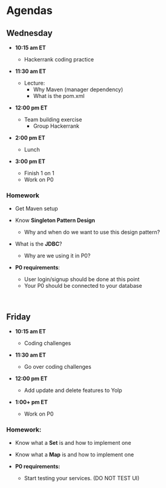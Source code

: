 # Agendas

## Wednesday

- **10:15 am ET**
    - Hackerrank coding practice


- **11:30 am ET**
    - Lecture:
        - Why Maven (manager dependency)
        - What is the pom.xml


- **12:00 pm ET**
    - Team building exercise
        - Group Hackerrank


- **2:00 pm ET**
    - Lunch


- **3:00 pm ET**
    - Finish 1 on 1
    - Work on P0

### Homework

- Get Maven setup


- Know **Singleton Pattern Design**
    - Why and when do we want to use this design pattern?


- What is the **JDBC**?
    - Why are we using it in P0?


- **P0 requirements**:
    - User login/signup should be done at this point
    - Your P0 should be connected to your database

<br>

## Friday

- **10:15 am ET**
    - Coding challenges


- **11:30 am ET**
    - Go over coding challenges


- **12:00 pm ET**
    - Add update and delete features to Yolp


- **1:00+ pm ET**
    - Work on P0

### Homework:
- Know what a **Set** is and how to implement one
- Know what a **Map** is and how to implement one


- **P0 requirements:**
  - Start testing your services. (DO NOT TEST UI)
